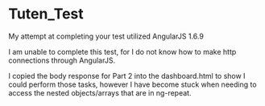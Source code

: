 # Tuten_Test
My attempt at completing your test utilized AngularJS 1.6.9

I am unable to complete this test, for I do not know how to make http connections through AngularJS.

I copied the body response for Part 2 into the dashboard.html to show I could perform those tasks, however I have become stuck when needing to access the nested objects/arrays that are in ng-repeat.
